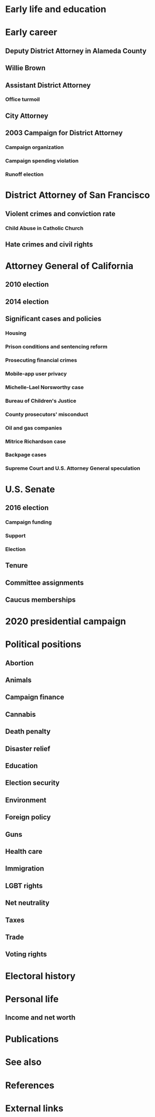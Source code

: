 # 
# Early life and education
# Early career
## Deputy District Attorney in Alameda County
## Willie Brown
## Assistant District Attorney
### Office turmoil
## City Attorney
## 2003 Campaign for District Attorney
### Campaign organization
### Campaign spending violation
### Runoff election
# District Attorney of San Francisco
## Violent crimes and conviction rate
### Child Abuse in Catholic Church
## Hate crimes and civil rights
# Attorney General of California
## 2010 election
## 2014 election
## Significant cases and policies
### Housing
### Prison conditions and sentencing reform
### Prosecuting financial crimes
### Mobile-app user privacy
### Michelle-Lael Norsworthy case
### Bureau of Children's Justice
### County prosecutors' misconduct
### Oil and gas companies
### Mitrice Richardson case
### Backpage cases
### Supreme Court and U.S. Attorney General speculation
# U.S. Senate
## 2016 election
### Campaign funding
### Support
### Election
## Tenure
## Committee assignments
## Caucus memberships
# 2020 presidential campaign
# Political positions
## Abortion
## Animals
## Campaign finance
## Cannabis
## Death penalty
## Disaster relief
## Education
## Election security
## Environment
## Foreign policy
## Guns
## Health care
## Immigration
## LGBT rights
## Net neutrality
## Taxes
## Trade
## Voting rights
# Electoral history
# Personal life
## Income and net worth
# Publications
# See also
# References
# External links